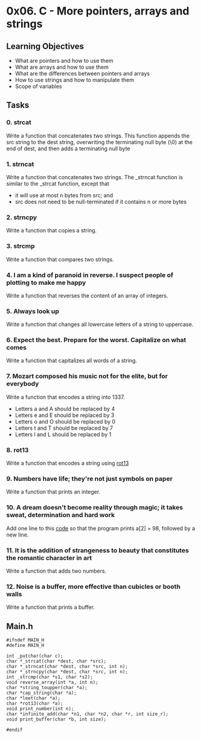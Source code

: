 # 0x06. C - More pointers, arrays and strings

## Learning Objectives

* What are pointers and how to use them
* What are arrays and how to use them
* What are the differences between pointers and arrays
* How to use strings and how to manipulate them
* Scope of variables

## Tasks

### 0. strcat

Write a function that concatenates two strings.
This function appends the src string to the dest string, overwriting the terminating null byte (\0) at the end of dest, and then adds a terminating null byte

### 1. strncat

Write a function that concatenates two strings.
The _strncat function is similar to the _strcat function, except that
* it will use at most n bytes from src; and
* src does not need to be null-terminated if it contains n or more bytes

### 2. strncpy

Write a function that copies a string.

### 3. strcmp

Write a function that compares two strings.

### 4. I am a kind of paranoid in reverse. I suspect people of plotting to make me happy

Write a function that reverses the content of an array of integers.

### 5. Always look up

Write a function that changes all lowercase letters of a string to uppercase.

### 6. Expect the best. Prepare for the worst. Capitalize on what comes

Write a function that capitalizes all words of a string.

### 7. Mozart composed his music not for the elite, but for everybody

Write a function that encodes a string into 1337.

* Letters a and A should be replaced by 4
* Letters e and E should be replaced by 3
* Letters o and O should be replaced by 0
* Letters t and T should be replaced by 7
* Letters l and L should be replaced by 1

### 8. rot13

Write a function that encodes a string using [rot13](https://en.wikipedia.org/wiki/ROT13)

### 9. Numbers have life; they're not just symbols on paper

Write a function that prints an integer.

###  10. A dream doesn't become reality through magic; it takes sweat, determination and hard work

Add one line to this [code](https://github.com/alx-tools/make_magic_happen/blob/master/magic.c) so that the program prints a[2] = 98, followed by a new line.

### 11. It is the addition of strangeness to beauty that constitutes the romantic character in art

Write a function that adds two numbers.

### 12. Noise is a buffer, more effective than cubicles or booth walls

Write a function that prints a buffer.

## Main.h

```
#ifndef MAIN_H
#define MAIN_H

int _putchar(char c);
char *_strcat(char *dest, char *src);
char *_strncat(char *dest, char *src, int n);
char *_strncpy(char *dest, char *src, int n);
int _strcmp(char *s1, char *s2);
void reverse_array(int *a, int n);
char *string_toupper(char *a);
char *cap_string(char *a);
char *leet(char *a);
char *rot13(char *a);
void print_number(int n);
char *infinite_add(char *n1, char *n2, char *r, int size_r);
void print_buffer(char *b, int size);

#endif

```
